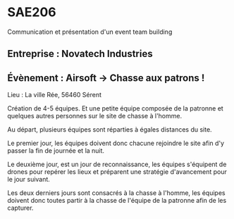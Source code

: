 # SAE206
Communication et présentation d'un event team building

## Entreprise : Novatech Industries




## Évènement : Airsoft → Chasse aux patrons !
Lieu : La ville Rée, 56460 Sérent

Création de 4-5 équipes. Et une petite équipe composée de la patronne et quelques autres personnes sur le site de chasse à l'homme.

Au départ, plusieurs équipes sont réparties à égales distances du site.

Le premier jour, les équipes doivent donc chacune rejoindre le site afin d'y passer la fin de journée et la nuit.

Le deuxième jour, est un jour de reconnaissance, les équipes s'équipent de drones pour repérer les lieux et préparent une stratégie d'avancement pour le jour suivant.

Les deux derniers jours sont consacrés à la chasse à l'homme, les équipes doivent donc toutes partir à la chasse de l'équipe de la patronne afin de les capturer.
